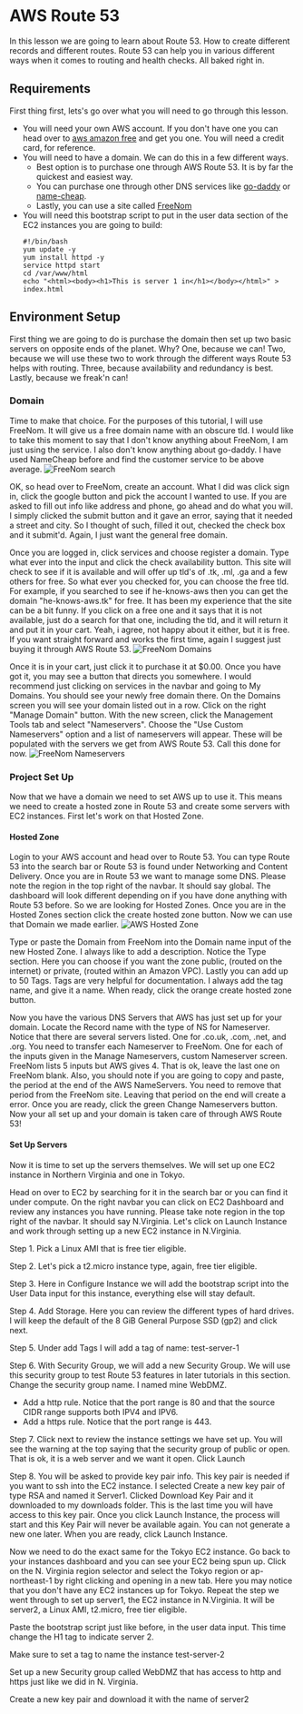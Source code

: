 # AWS Route 53
In this lesson we are going to learn about Route 53. How to create different records and different routes. Route 53 can help you in various different ways when it comes to routing and health checks. All baked right in.

## Requirements
First thing first, lets's go over what you will need to go through this lesson.
* You will need your own AWS account. If you don't have one you can head over to <a href='https://aws.amazon.com/free/' target='_blank'>aws amazon free</a> and get you one. You will need a credit card, for reference.
* You will need to have a domain. We can do this in a few different ways.
  * Best option is to purchase one through AWS Route 53. It is by far the quickest and easiest way.
  * You can purchase one through other DNS services like <a href='https://www.godaddy.com' target='_blank'>go-daddy</a> or <a href='https://www.namecheap.com' target='_blank'>name-cheap</a>.
  * Lastly, you can use a site called <a href='https://freenom.com' target='_blank'>FreeNom</a>
* You will need this bootstrap script to put in the user data section of the EC2 instances you are going to build:
  ```
  #!/bin/bash
  yum update -y
  yum install httpd -y
  service httpd start
  cd /var/www/html
  echo "<html><body><h1>This is server 1 in</h1></body></html>" >
  index.html
  ```

## Environment Setup
First thing we are going to do is purchase the domain then set up two basic servers on opposite ends of the planet. Why? One, because we can! Two, because we will use these two to work through the different ways Route 53 helps with routing. Three, because availability and redundancy is best. Lastly, because we freak'n can!

### Domain
Time to make that choice. For the purposes of this tutorial, I will use FreeNom. It will give us a free domain name with an obscure tld. I would like to take this moment to say that I don't know anything about FreeNom, I am just using the service. I also don't know anything about go-daddy. I have used NameCheap before and find the customer service to be above average.
![FreeNom search](https://dev3027public.s3.amazonaws.com/freenom1.png)

OK, so head over to FreeNom, create an account. What I did was click sign in, click the google button and pick the account I wanted to use. If you are asked to fill out info like address and phone, go ahead and do what you will. I simply clicked the submit button and it gave an error, saying that it needed a street and city. So I thought of such, filled it out, checked the check box and it submit'd. Again, I just want the general free domain.

Once you are logged in, click services and choose register a domain. Type what ever into the input and click the check availability button. This site will check to see if it is available and will offer up tld's of .tk, .ml, .ga and a few others for free. So what ever you checked for, you can choose the free tld. For example, if you searched to see if he-knows-aws then you can get the domain "he-knows-aws.tk" for free. It has been my experience that the site can be a bit funny. If you click on a free one and it says that it is not available, just do a search for that one, including the tld, and it will return it and put it in your cart. Yeah, i agree, not happy about it either, but it is free. If you want straight forward and works the first time, again I suggest just buying it through AWS Route 53.
![FreeNom Domains](https://dev3027public.s3.amazonaws.com/feenom2.png)

Once it is in your cart, just click it to purchase it at $0.00. Once you have got it, you may see a button that directs you somewhere. I would recommend just clicking on services in the navbar and going to My Domains. You should see your newly free domain there. On the Domains screen you will see your domain listed out in a row. Click on the right "Manage Domain" button. With the new screen, click the Management Tools tab and select "Nameservers". Choose the "Use Custom Nameservers" option and a list of nameservers will appear. These will be populated with the servers we get from AWS Route 53. Call this done for now.
![FreeNom Nameservers](https://dev3027public.s3.amazonaws.com/freenom4.png)

### Project Set Up
Now that we have a domain we need to set AWS up to use it. This means we need to create a hosted zone in Route 53 and create some servers with EC2 instances. First let's work on that Hosted Zone.

#### Hosted Zone
Login to your AWS account and head over to Route 53. You can type Route 53 into the search bar or Route 53 is found under Networking and Content Delivery. Once you are in Route 53 we want to manage some DNS. Please note the region in the top right of the navbar. It should say global. The dashboard will look different depending on if you have done anything with Route 53 before. So we are looking for Hosted Zones. Once you are in the Hosted Zones section click the create hosted zone button. Now we can use that Domain we made earlier. 
![AWS Hosted Zone](https://dev3027public.s3.amazonaws.com/hosted-zone.png)

Type or paste the Domain from FreeNom into the Domain name input of the new Hosted Zone. I always like to add a description. Notice the Type section. Here you can choose if you want the zone public, (routed on the internet) or private, (routed within an Amazon VPC). Lastly you can add up to 50 Tags. Tags are very helpful for documentation. I always add the tag name, and give it a name. When ready, click the orange create hosted zone button.

Now you have the various DNS Servers that AWS has just set up for your domain. Locate the Record name with the type of NS for Nameserver. Notice that there are several servers listed. One for .co.uk, .com, .net, and .org. You need to transfer each Nameserver to FreeNom. One for each of the inputs given in the Manage Nameservers, custom Nameserver screen. FreeNom lists 5 inputs but AWS gives 4. That is ok, leave the last one on FreeNom blank. Also, you should note if you are going to copy and paste, the period at the end of the AWS NameServers. You need to remove that period from the FreeNom site. Leaving that period on the end will create a error. Once you are ready, click the green Change Nameservers button. Now your all set up and your domain is taken care of through AWS Route 53!

#### Set Up Servers
Now it is time to set up the servers themselves. We will set up one EC2 instance in Northern Virginia and one in Tokyo.

Head on over to EC2 by searching for it in the search bar or you can find it under compute. On the right navbar you can click on EC2 Dashboard and review any instances you have running. Please take note region in the top right of the navbar. It should say N.Virginia. Let's click on Launch Instance and work through setting up a new EC2 instance in N.Virginia. 

Step 1. Pick a Linux AMI that is free tier eligible.

Step 2. Let's pick a t2.micro instance type, again, free tier eligible.

Step 3. Here in Configure Instance we will add the bootstrap script into the User Data input for this instance, everything else will stay default.

Step 4. Add Storage. Here you can review the different types of hard drives. I will keep the default of the 8 GiB General Purpose SSD (gp2) and click next.

Step 5. Under add Tags I will add a tag of name: test-server-1

Step 6. With Security Group, we will add a new Security Group. We will use this security group to test Route 53 features in later tutorials in this section. Change the security group name. I named mine WebDMZ.
  * Add a http rule. Notice that the port range is 80 and that the source CIDR range supports both IPV4 and IPV6.
  * Add a https rule. Notice that the port range is 443.

Step 7. Click next to review the instance settings we have set up. You will see the warning at the top saying that the security group of public or open. That is ok, it is a web server and we want it open. Click Launch

Step 8. You will be asked to provide key pair info. This key pair is needed if you want to ssh into the EC2 instance. I selected Create a new key pair of type RSA and named it Server1. Clicked Download Key Pair and it downloaded to my downloads folder. This is the last time you will have access to this key pair. Once you click Launch Instance, the process will start and this Key Pair will never be available again. You can not generate a new one later. When you are ready, click Launch Instance.

Now we need to do the exact same for the Tokyo EC2 instance. Go back to your instances dashboard and you can see your EC2 being spun up. Click on the N. Virginia region selector and select the Tokyo region or ap-northeast-1 by right clicking and opening in a new tab. Here you may notice that you don't have any EC2 instances up for Tokyo. Repeat the step we went through to set up server1, the EC2 instance in N.Virginia. It will be server2, a Linux AMI, t2.micro, free tier eligible.

Paste the bootstrap script just like before, in the user data input. This time change the H1 tag to indicate server 2.

Make sure to set a tag to name the instance test-server-2

Set up a new Security group called WebDMZ that has access to http and https just like we did in N. Virginia.

Create a new key pair and download it with the name of server2


